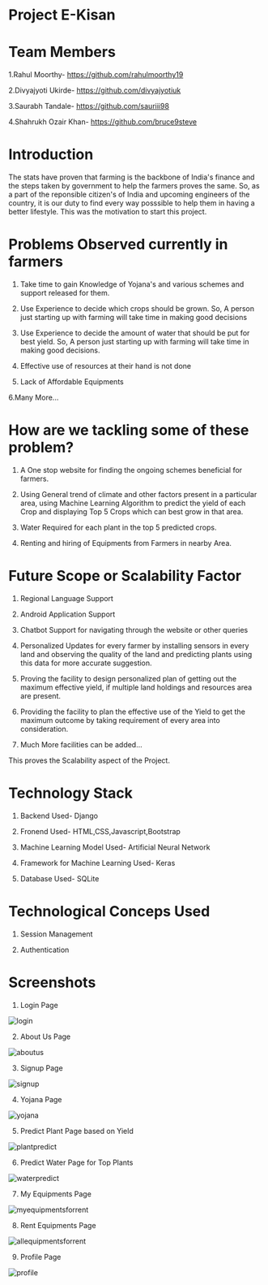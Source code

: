 # Project E-Kisan


# Team Members


1.Rahul Moorthy- https://github.com/rahulmoorthy19


2.Divyajyoti Ukirde- https://github.com/divyajyotiuk


3.Saurabh Tandale- https://github.com/sauriii98


4.Shahrukh Ozair Khan- https://github.com/bruce9steve



# Introduction

The stats have proven that farming is the backbone of India's finance and the steps taken by government to help the farmers 
proves the same. So, as a part of the reponsible citizen's of India and upcoming engineers of the country, it is our duty to 
find every way posssible to help them in having a better lifestyle. This  was the motivation to start this project. 



# Problems Observed currently in farmers

1. Take time to gain Knowledge of Yojana's and various schemes and support released for them.

2. Use Experience to decide which crops should be grown. So, A person just starting up with farming will take time in making good decisions

3. Use Experience to decide the amount of water that should be put for best yield. So, A person just starting up with farming will take time in making good decisions.

4. Effective use of resources at their hand is not done

5. Lack of Affordable Equipments

6.Many More...

# How are we tackling some of these problem?

1. A One stop website for finding the ongoing schemes beneficial for farmers.

2. Using General trend of climate and other factors present in a particular area, using Machine Learning Algorithm to predict the yield of each Crop and displaying Top 5 Crops which can best grow in that area.

3. Water Required for each plant in the top 5 predicted crops.

4. Renting and hiring of Equipments from Farmers in nearby Area.

# Future Scope or Scalability Factor

1. Regional Language Support

2. Android Application Support

3. Chatbot Support for navigating through the website or other queries

4. Personalized Updates for every farmer by installing sensors in every land and observing the quality of the land and predicting plants using this data for more accurate suggestion.

5. Proving the facility to design personalized plan of getting out the maximum effective yield, if multiple land holdings and resources area are present.

6. Providing the facility to plan the effective use of the Yield to get the maximum outcome by taking requirement of every area into consideration.

7. Much More facilities can be added...

This proves the Scalability aspect of the Project.

# Technology Stack

1. Backend Used- Django

2. Fronend Used- HTML,CSS,Javascript,Bootstrap

3. Machine Learning Model Used- Artificial Neural Network

4. Framework for Machine Learning Used- Keras

5. Database Used- SQLite

# Technological Conceps Used

1. Session Management

2. Authentication

# Screenshots

1. Login Page

![login](https://user-images.githubusercontent.com/32005497/54493729-53b5f100-48f9-11e9-8594-24174366351f.png)

2. About Us Page

![aboutus](https://user-images.githubusercontent.com/32005497/54493740-6f20fc00-48f9-11e9-9e62-bda7c30c8062.png)

3. Signup Page

![signup](https://user-images.githubusercontent.com/32005497/54493757-a1325e00-48f9-11e9-8853-2135fe5abc90.png)

4. Yojana Page

![yojana](https://user-images.githubusercontent.com/32005497/54493773-bdce9600-48f9-11e9-9b6f-9152544623f4.png)

5. Predict Plant Page based on Yield

![plantpredict](https://user-images.githubusercontent.com/32005497/54493784-e6569000-48f9-11e9-9dd1-af1110a367af.png)

6. Predict Water Page for Top Plants

![waterpredict](https://user-images.githubusercontent.com/32005497/54493810-23228700-48fa-11e9-8354-96cffd4484e3.png)

7. My Equipments Page

![myequipmentsforrent](https://user-images.githubusercontent.com/32005497/54493834-582ed980-48fa-11e9-8ce7-c9f03a02ed08.png)

8. Rent Equipments Page

![allequipmentsforrent](https://user-images.githubusercontent.com/32005497/54493860-87dde180-48fa-11e9-8d09-9b66a4b00489.png)

9. Profile Page

![profile](https://user-images.githubusercontent.com/32005497/54493873-acd25480-48fa-11e9-988d-c4162ba72a22.png)



















